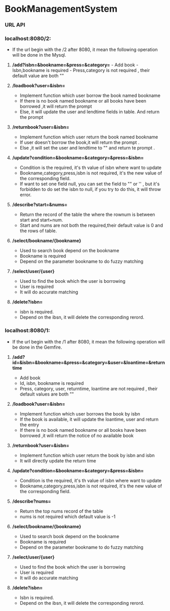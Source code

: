# BookManagementSystem


### URL API

### localhost:8080/2: 
- If the url begin with the /2 after 8080, it mean the following operation will be done in the Mysql.

1. **/add?isbn=&bookname=&press=&category=**
        - Add book
        - Isbn,bookname is required
        - Press,category is not required , their default value are both ""
   
2. **/loadbook?user=&isbn=**
    - Implement function which user borrow the book named bookname
    - If there is no book named bookname or all books have  been borrowed ,it will return the prompt 
    - Else, it will update the user and lendtime fields in table. And return the prompt 
    
3. **/returnbook?user=&isbn=**
    - Implement function which user return the book named bookname
    - If user doesn't borrow the book,it will return the prompt .
    - Else ,it will set the user and lendtime to "" and return te prompt .
    
4. **/update?condition=&bookname=&category=&press=&isbn=**
    - Condition is the required, it's th value of isbn where want to update
    - Bookname,category,press,isbn is not required, it's the new value of the corresponding field.
    - If want to set one field null, you can set the field to "" or '' , but it's forbidden to do set the isbn to null, if you try to do this, it will throw error. 

5. **/describe?start=&nums=**
    - Return the record of the table the where the rownum is between start and start+num.
    - Start and nums are not  both the required,their default value is 0 and the rows of table.

6. **/select/bookname/{bookname}**
    - Used to search book depend on the bookname
    - Bookname is required
    - Depend on the parameter bookname to do fuzzy matching 
    
7. **/select/user/{user}**
    - Used to find the book which the user is borrowing
    - User is required
    - It will do accurate matching
    
8. **/delete?isbn=**
    - isbn is required.
    - Depend on the ibsn, it will  delete the corresponding rerord.
    
### localhost:8080/1: 
- If the url begin with the /1 after 8080, it mean the following operation will be done in the Gemfire.
1. **/add?id=&isbn=&bookname=&press=&category=&user=&loantime=&returntime**
   
      - Add book
      - Id, isbn, bookname is required
      - Press, category, user, returntime, loantime are not required , their default values are both ""
   
2. **/loadbook?user=&isbn=**      
         
      - Implement function which user borrows the book by isbn
      - If the book is available, it will update the loantime, user and return the entry
      - If there is no book named bookname or all books have been borrowed ,it will return the notice of no available book
  
3. **/returnbook?user=&isbn=**
    - Implement function which user return the book by isbn and isbn
    - It will directly update the return time 

4. **/update?condition=&bookname=&category=&press=&isbn=**
    - Condition is the required, it's th value of isbn where want to update
    - Bookname,category,press,isbn is not required, it's the new value of the corresponding field.
 
5. **/describe?nums=**
    - Return the top nums record of the table 
    - nums is not required which default value is -1

6. **/select/bookname/{bookname}**
    - Used to search book depend on the bookname
    - Bookname is required
    - Depend on the parameter bookname to do fuzzy matching 
    
7. **/select/user/{user}**
    - Used to find the book which the user is borrowing
    - User is required
    - It will do accurate matching
    
8. **/delete?isbn=**
    - Isbn is required.
    - Depend on the ibsn, it will  delete the corresponding rerord.
    